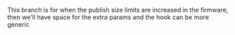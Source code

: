 This branch is for when the publish size limits are increased in the firmware, then we'll have space for the extra params and the hook can be more generic

